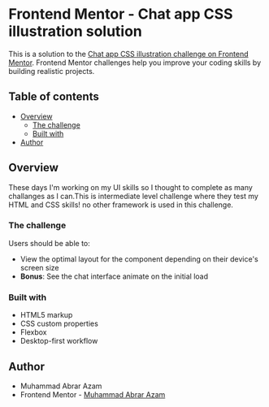 # Frontend Mentor - Chat app CSS illustration solution

This is a solution to the [Chat app CSS illustration challenge on Frontend Mentor](https://www.frontendmentor.io/challenges/chat-app-css-illustration-O5auMkFqY). Frontend Mentor challenges help you improve your coding skills by building realistic projects. 

## Table of contents

- [Overview](#overview)
  - [The challenge](#the-challenge)
  - [Built with](#built-with)
- [Author](#author)


## Overview
These days I'm working on my UI skills so I thought to complete as many challanges as I can.This is intermediate level challenge where they test my HTML and CSS skills! no other framework is used in this challenge.

### The challenge

Users should be able to:

- View the optimal layout for the component depending on their device's screen size
- **Bonus**: See the chat interface animate on the initial load


### Built with

- HTML5 markup
- CSS custom properties
- Flexbox
- Desktop-first workflow


## Author

- Muhammad Abrar Azam 
- Frontend Mentor - [Muhammad Abrar Azam](https://www.frontendmentor.io/profile/tell2abrar)

